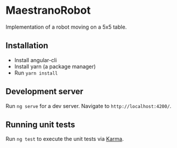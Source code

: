 # MaestranoRobot

Implementation of a robot moving on a 5x5 table.

## Installation

* Install angular-cli
* Install yarn (a package manager)
* Run `yarn install`

## Development server

Run `ng serve` for a dev server. Navigate to `http://localhost:4200/`.

## Running unit tests

Run `ng test` to execute the unit tests via [Karma](https://karma-runner.github.io).
